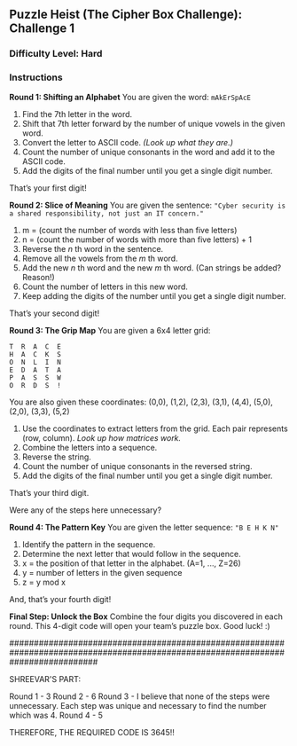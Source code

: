 ## Puzzle Heist (The Cipher Box Challenge): Challenge 1

### Difficulty Level: Hard

### Instructions

**Round 1: Shifting an Alphabet**
You are given the word: `mAkErSpAcE`

1. Find the 7th letter in the word.
2. Shift that 7th letter forward by the number of unique vowels in the given word.
3. Convert the letter to ASCII code. _(Look up what they are.)_
4. Count the number of unique consonants in the word and add it to the ASCII code.
5. Add the digits of the final number until you get a single digit number.

That’s your first digit!

**Round 2: Slice of Meaning**
You are given the sentence:
`"Cyber security is a shared responsibility, not just an IT concern."`

1. m = (count the number of words with less than five letters)
2. n = (count the number of words with more than five letters) + 1
3. Reverse the _n_ th word in the sentence.
4. Remove all the vowels from the _m_ th word.
5. Add the new _n_ th word and the new _m_ th word. (Can strings be added? Reason!)
6. Count the number of letters in this new word.
7. Keep adding the digits of the number until you get a single digit number.

That’s your second digit!

**Round 3: The Grip Map**
You are given a 6x4 letter grid:

```
T  R  A  C  E  
H  A  C  K  S  
O  N  L  I  N  
E  D  A  T  A  
P  A  S  S  W  
O  R  D  S  !
```
You are also given these coordinates:
(0,0), (1,2), (2,3), (3,1), (4,4), (5,0), (2,0), (3,3), (5,2)

1. Use the coordinates to extract letters from the grid. Each pair represents (row, column). _Look up how matrices work._
2. Combine the letters into a sequence.
3. Reverse the string.
4. Count the number of unique consonants in the reversed string.
5. Add the digits of the final number until you get a single digit number.

That’s your third digit.

Were any of the steps here unnecessary?

**Round 4: The Pattern Key**
You are given the letter sequence:
`"B E H K N"`

1. Identify the pattern in the sequence.
2. Determine the next letter that would follow in the sequence.
3. x = the position of that letter in the alphabet. (A=1, ..., Z=26)
4. y = number of letters in the given sequence
5. z = y mod x

And, that’s your fourth digit!

**Final Step: Unlock the Box**
Combine the four digits you discovered in each round.
This 4-digit code will open your team’s puzzle box.
Good luck! :)

##################################################################################################################################

SHREEVAR'S PART:

Round 1 - 3
Round 2 - 6
Round 3 - I believe that none of the steps were unnecessary. Each step was unique and necessary to find the number which was 4.
Round 4 - 5

THEREFORE, THE REQUIRED CODE IS 3645!!